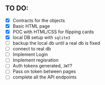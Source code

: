 ## TO DO:

- [x] Contracts for the objects
- [x] Basic HTML page 
- [x] POC with HTML/CSS for flipping cards
- [x] local DB setup with `sqlite3`
- [ ] backup the local db until a real db is fixed
- [ ] connect to real db
- [ ] Implement Login
- [ ] Implement regisration
- [ ] Auth tokens generated, `JWT`?
- [ ] Pass on token between pages
- [ ] complete all the API endpoints